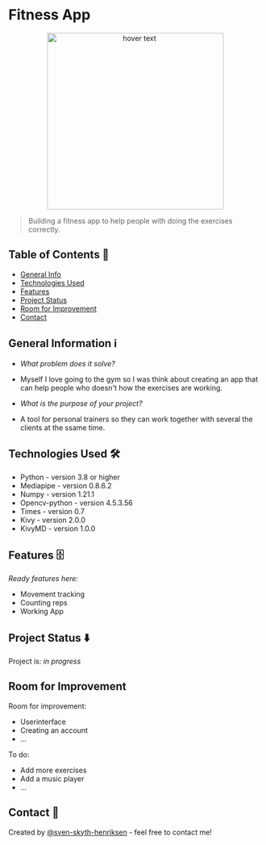 # Fitness App

<p align="center">
  <img src="https://wallpaperaccess.com/full/4661040.jpg" width="350" title="hover text">
  
</p>

> Building a fitness app to help people with doing the exercises correctly.


## Table of Contents 📁

* [General Info](#general-information-ℹ%EF%B8%8F)
* [Technologies Used](#technologies-used-)
* [Features](#features-)
* [Project Status](#project-status-%EF%B8%8F)
* [Room for Improvement](#room-for-improvement)
* [Contact](#contact-)



## General Information ℹ️

- <em>What problem does it solve?</em>
- Myself I love going to the gym so I was think about creating an app that can help people who doesn't how the exercises are working.

- <em>What is the purpose of your project?</em>
- A tool for personal trainers so they can work together with several the clients at the ssame time.


## Technologies Used 🛠

- Python - version 3.8 or higher
- Mediapipe - version 0.8.6.2
- Numpy - version 1.21.1
- Opencv-python - version 4.5.3.56
- Times - version 0.7
- Kivy - version 2.0.0
- KivyMD - version 1.0.0



## Features 🗄

<em>Ready features here:</em>
- Movement tracking
- Counting reps
- Working App 



## Project Status ⬇️

Project is: _in progress_ 


## Room for Improvement 

Room for improvement:
- Userinterface
- Creating an account
- ...

To do:
- Add more exercises
- Add a music player
- ...



## Contact 📩
Created by [@sven-skyth-henriksen](https://github.com/Sven-Skyth-Henriksen) - feel free to contact me!
